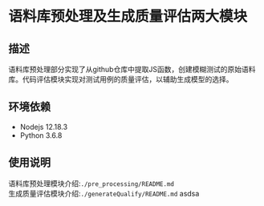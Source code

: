 # 语料库预处理及生成质量评估两大模块
## 描述
语料库预处理部分实现了从github仓库中提取JS函数，创建模糊测试的原始语料库。代码评估模块实现对测试用例的质量评估，以辅助生成模型的选择。
## 环境依赖
- Nodejs 12.18.3
- Python 3.6.8
## 使用说明
语料库预处理模块介绍:`./pre_processing/README.md`  
生成质量评估模块介绍:`./generateQualify/README.md`
asdsa
